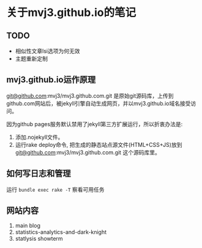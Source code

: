 关于mvj3.github.io的笔记
==========================================

TODO
------------------------------------------
*    相似性文章lsi选项为何无效
*    主题重新定制

mvj3.github.io运作原理
------------------------------------------
git@github.com:mvj3/mvj3.github.com.git 是原始git源码库，上传到github.com网站后，被jekyll引擎自动生成网页，并以mvj3.github.io域名接受访问。

因为github pages服务默认禁用了jekyll第三方扩展运行，所以折衷办法是:
1. 添加.nojekyll文件。
2. 运行rake deploy命令, 把生成的静态站点源文件(HTML+CSS+JS)放到 git@github.com:mvj3/mvj3.github.com.git 这个源码库里。


如何写日志和管理
------------------------------------------
运行 `bundle exec rake -T` 察看可用任务


网站内容
------------------------------------------
1. main blog
2. statistics-analytics-and-dark-knight
3. statlysis showterm
